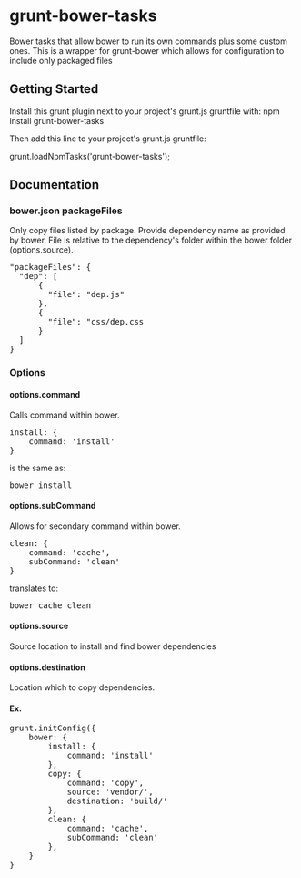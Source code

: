 grunt-bower-tasks
=================

Bower tasks that allow bower to run its own commands plus some custom ones. This is a wrapper for grunt-bower which allows 
for configuration to include only packaged files

## Getting Started

Install this grunt plugin next to your project's grunt.js gruntfile with: npm install grunt-bower-tasks

Then add this line to your project's grunt.js gruntfile:

grunt.loadNpmTasks('grunt-bower-tasks');

## Documentation

### bower.json packageFiles
Only copy files listed by package. Provide dependency name as provided by bower. File is relative to the dependency's
folder within the bower folder (options.source).

<pre>
"packageFiles": {
  "dep": [
      {
        "file": "dep.js"
      },
      {
        "file": "css/dep.css
      }
  ]
}
</pre>
    
### Options

#### options.command

Calls command within bower.

<pre>
install: {
    command: 'install'
}
</pre>

is the same as:

<pre>bower install</pre>
    
#### options.subCommand

Allows for secondary command within bower.

<pre>
clean: {
    command: 'cache',
    subCommand: 'clean'
}
</pre>

translates to:

<pre>bower cache clean</pre>

#### options.source

Source location to install and find bower dependencies

#### options.destination

Location which to copy dependencies.

#### Ex.
<pre>
grunt.initConfig({
    bower: {
        install: {
            command: 'install'
        },
        copy: {
            command: 'copy',
            source: 'vendor/',
            destination: 'build/'
        },
        clean: {
            command: 'cache',
            subCommand: 'clean'
        },
    }
}
</pre>

